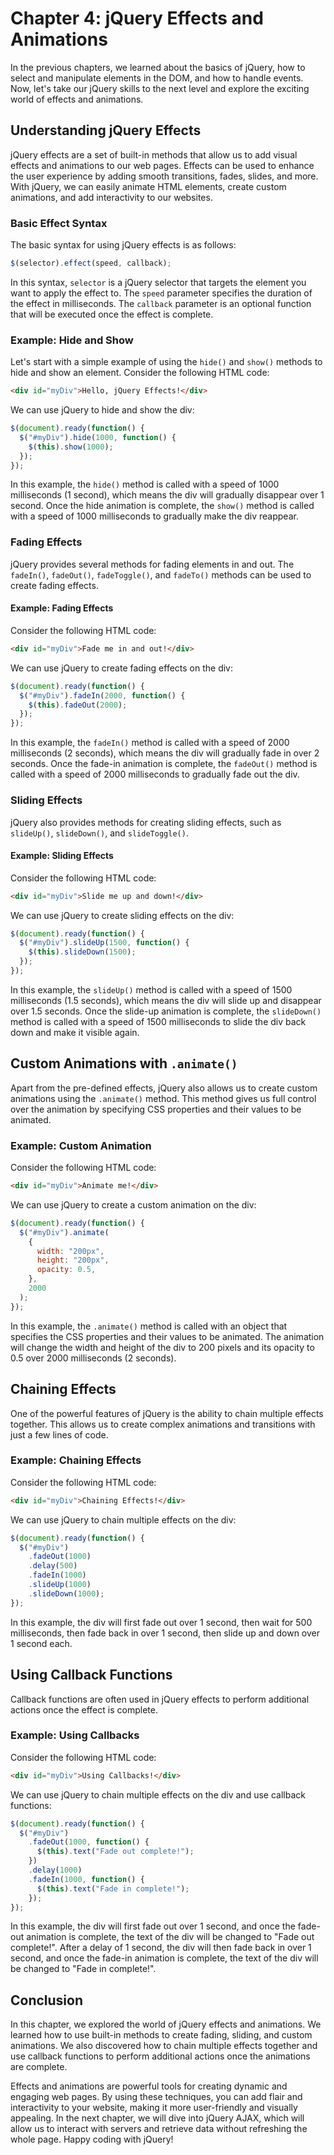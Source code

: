 # Chapter 4: jQuery Effects and Animations

In the previous chapters, we learned about the basics of jQuery, how to select and manipulate elements in the DOM, and how to handle events. Now, let's take our jQuery skills to the next level and explore the exciting world of effects and animations.

## Understanding jQuery Effects

jQuery effects are a set of built-in methods that allow us to add visual effects and animations to our web pages. Effects can be used to enhance the user experience by adding smooth transitions, fades, slides, and more. With jQuery, we can easily animate HTML elements, create custom animations, and add interactivity to our websites.

### Basic Effect Syntax

The basic syntax for using jQuery effects is as follows:

```javascript
$(selector).effect(speed, callback);
```

In this syntax, `selector` is a jQuery selector that targets the element you want to apply the effect to. The `speed` parameter specifies the duration of the effect in milliseconds. The `callback` parameter is an optional function that will be executed once the effect is complete.

### Example: Hide and Show

Let's start with a simple example of using the `hide()` and `show()` methods to hide and show an element. Consider the following HTML code:

```html
<div id="myDiv">Hello, jQuery Effects!</div>
```

We can use jQuery to hide and show the div:

```javascript
$(document).ready(function() {
  $("#myDiv").hide(1000, function() {
    $(this).show(1000);
  });
});
```

In this example, the `hide()` method is called with a speed of 1000 milliseconds (1 second), which means the div will gradually disappear over 1 second. Once the hide animation is complete, the `show()` method is called with a speed of 1000 milliseconds to gradually make the div reappear.

### Fading Effects

jQuery provides several methods for fading elements in and out. The `fadeIn()`, `fadeOut()`, `fadeToggle()`, and `fadeTo()` methods can be used to create fading effects.

#### Example: Fading Effects

Consider the following HTML code:

```html
<div id="myDiv">Fade me in and out!</div>
```

We can use jQuery to create fading effects on the div:

```javascript
$(document).ready(function() {
  $("#myDiv").fadeIn(2000, function() {
    $(this).fadeOut(2000);
  });
});
```

In this example, the `fadeIn()` method is called with a speed of 2000 milliseconds (2 seconds), which means the div will gradually fade in over 2 seconds. Once the fade-in animation is complete, the `fadeOut()` method is called with a speed of 2000 milliseconds to gradually fade out the div.

### Sliding Effects

jQuery also provides methods for creating sliding effects, such as `slideUp()`, `slideDown()`, and `slideToggle()`.

#### Example: Sliding Effects

Consider the following HTML code:

```html
<div id="myDiv">Slide me up and down!</div>
```

We can use jQuery to create sliding effects on the div:

```javascript
$(document).ready(function() {
  $("#myDiv").slideUp(1500, function() {
    $(this).slideDown(1500);
  });
});
```

In this example, the `slideUp()` method is called with a speed of 1500 milliseconds (1.5 seconds), which means the div will slide up and disappear over 1.5 seconds. Once the slide-up animation is complete, the `slideDown()` method is called with a speed of 1500 milliseconds to slide the div back down and make it visible again.

## Custom Animations with `.animate()`

Apart from the pre-defined effects, jQuery also allows us to create custom animations using the `.animate()` method. This method gives us full control over the animation by specifying CSS properties and their values to be animated.

### Example: Custom Animation

Consider the following HTML code:

```html
<div id="myDiv">Animate me!</div>
```

We can use jQuery to create a custom animation on the div:

```javascript
$(document).ready(function() {
  $("#myDiv").animate(
    {
      width: "200px",
      height: "200px",
      opacity: 0.5,
    },
    2000
  );
});
```

In this example, the `.animate()` method is called with an object that specifies the CSS properties and their values to be animated. The animation will change the width and height of the div to 200 pixels and its opacity to 0.5 over 2000 milliseconds (2 seconds).

## Chaining Effects

One of the powerful features of jQuery is the ability to chain multiple effects together. This allows us to create complex animations and transitions with just a few lines of code.

### Example: Chaining Effects

Consider the following HTML code:

```html
<div id="myDiv">Chaining Effects!</div>
```

We can use jQuery to chain multiple effects on the div:

```javascript
$(document).ready(function() {
  $("#myDiv")
    .fadeOut(1000)
    .delay(500)
    .fadeIn(1000)
    .slideUp(1000)
    .slideDown(1000);
});
```

In this example, the div will first fade out over 1 second, then wait for 500 milliseconds, then fade back in over 1 second, then slide up and down over 1 second each.

## Using Callback Functions

Callback functions are often used in jQuery effects to perform additional actions once the effect is complete.

### Example: Using Callbacks

Consider the following HTML code:

```html
<div id="myDiv">Using Callbacks!</div>
```

We can use jQuery to chain multiple effects on the div and use callback functions:

```javascript
$(document).ready(function() {
  $("#myDiv")
    .fadeOut(1000, function() {
      $(this).text("Fade out complete!");
    })
    .delay(1000)
    .fadeIn(1000, function() {
      $(this).text("Fade in complete!");
    });
});
```

In this example, the div will first fade out over 1 second, and once the fade-out animation is complete, the text of the div will be changed to "Fade out complete!". After a delay of 1 second, the div will then fade back in over 1 second, and once the fade-in animation is complete, the text of the div will be changed to "Fade in complete!".

## Conclusion

In this chapter, we explored the world of jQuery effects and animations. We learned how to use built-in methods to create fading, sliding, and custom animations. We also discovered how to chain multiple effects together and use callback functions to perform additional actions once the animations are complete.

Effects and animations are powerful tools for creating dynamic and engaging web pages. By using these techniques, you can add flair and interactivity to your website, making it more user-friendly and visually appealing. In the next chapter, we will dive into jQuery AJAX, which will allow us to interact with servers and retrieve data without refreshing the whole page. Happy coding with jQuery!